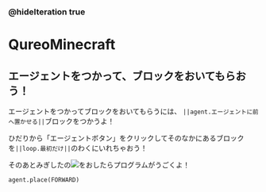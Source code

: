 ### @hideIteration true
# QureoMinecraft

## エージェントをつかって、ブロックをおいてもらおう！

エージェントをつかってブロックをおいてもらうには、
``||agent.エージェントに前へ置かせる||``ブロックをつかうよ！

ひだりから「エージェントボタン」をクリックしてそのなかにあるブロックを``||loop.最初だけ||``のわくにいれちゃおう！

<span>
<style>
    g:has(> path[stroke="#005aa1"]){
        display:none !important;
    }
</style>
</span>

そのあとみぎしたの![](https://raw.githubusercontent.com/camp-minecraft/TechkidsCampTutorial/master/images/playbutton.png)をおしたらプログラムがうごくよ！

```ghost
agent.place(FORWARD)
```